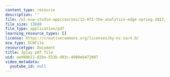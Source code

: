 ```yaml
---
content_type: resource
description: ''
file: /ol-ocw-studio-app/courses/15-071-the-analytics-edge-spring-2017/ae080b11d2be553bd03c4909e6472087_mi-pl3_fIfc.pdf
file_size: 13008
file_type: application/pdf
learning_resource_types: []
license: https://creativecommons.org/licenses/by-nc-sa/4.0/
ocw_type: OCWFile
resourcetype: Document
title: 3play pdf file
uid: ae080b11-d2be-553b-d03c-4909e6472087
video_metadata:
  youtube_id: null
---
```

